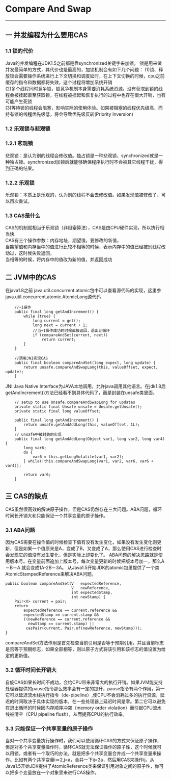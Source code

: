 # Compare And Swap
---
## 一 并发编程为什么要用CAS
 
### 1.1 锁的代价 
Java的并发编程在JDK1.5之前都是靠synchronized关键字来加锁。 锁是用来做并发最简单的方式，其代价也是最高的，加锁机制会有如下几个问题：
(1)锁、释放锁会需要操作系统进行上下文切换和调度延时，在上下文切换的时候，cpu之前缓存的指令和数据都将失效，这个过程将增加系统开销<br>
(2)多个线程同时竞争锁，锁竞争机制本身需要消耗系统资源。没有获取到锁的线程会被挂起直至获取锁，在线程被挂起和恢复执行的过程中也存在很大开销，也有可能产生死锁<br>
(3)等待锁的线程会阻塞，影响实际的使用体验。如果被阻塞的线程优先级高，而持有锁的线程优先级低，将会导致优先级反转(Priority Inversion)<br>
### 1.2 乐观锁与悲观锁
### 1.2.1 悲观锁
悲观锁：是认为别的线程会修改值。独占锁是一种悲观锁，synchronized就是一种独占锁。synchronized加锁后就能够确保程序执行时不会被其它线程干扰，得到正确的结果。
### 1.2.2 乐观锁
乐观锁：本质上是乐观的，认为别的线程不会去修改值。如果发现值被修改了，可以再次重试。
### 1.3 CAS是什么 
CAS的机制就相当于乐观锁（非阻塞算法），CAS是由CPU硬件实现，所以执行相当快.<br>
CAS有三个操作参数：内存地址，期望值，要修改的新值，<br>
当期望值和内存当中的值进行比较不相等的时候，表示内存中的值已经被别线程改动过，这时候失败返回，<br>
当相等的时候，将内存中的值改为新的值，并返回成功

## 二 JVM中的CAS
在java1.8之前 java.util.concurrent.atomic包中可以查看源代码的实现，这里参java.util.concurrent.atomic.AtomicLong源代码  
        
        //+1操作
        public final long getAndIncrement() {
            while (true) {
                long current = get();
                long next = current + 1;
                //当+1操作成功的时候直接返回，退出此循环
                if (compareAndSet(current, next))
                    return current;
            }
        }
    
        //调用JNI实现CAS
        public final boolean compareAndSet(long expect, long update) {
            return unsafe.compareAndSwapLong(this, valueOffset, expect, update);
        }
        
JNI:Java Native Interface为JAVA本地调用，允许java调用其他语言。在jdk1.8后getAndIncrement()方法已经看不到具体代码了，而是封装在unsafe类里面。

        // setup to use Unsafe.compareAndSwapLong for updates
        private static final Unsafe unsafe = Unsafe.getUnsafe();
        private static final long valueOffset;
        
        public final long getAndIncrement() {
            return unsafe.getAndAddLong(this, valueOffset, 1L);
        }
        // unsafe中被封装的实现
        public final long getAndAddLong(Object var1, long var2, long var4) {
            long var6;
            do {
                var6 = this.getLongVolatile(var1, var2);
            } while(!this.compareAndSwapLong(var1, var2, var6, var6 + var4));
    
            return var6;
        }
        
## 三 CAS的缺点
CAS虽然很高效的解决原子操作，但是CAS仍然存在三大问题。ABA问题，循环时间长开销大和只能保证一个共享变量的原子操作。
### 3.1 ABA问题
因为CAS需要在操作值的时候检查下值有没有发生变化，如果没有发生变化则更新，但是如果一个值原来是A，变成了B，又变成了A，那么使用CAS进行检查时会发现它的值没有发生变化，但是实际上却变化了。
ABA问题的解决思路就是使用版本号。在变量前面追加上版本号，每次变量更新的时候把版本号加一，那么A－B－A 就会变成1A-2B－3A。
从Java1.5开始JDK的atomic包里提供了一个类AtomicStampedReference来解决ABA问题。
    
    public boolean compareAndSet(V   expectedReference,
                                 V   newReference,
                                 int expectedStamp,
                                 int newStamp) {
        Pair<V> current = pair;
        return
            expectedReference == current.reference &&
            expectedStamp == current.stamp &&
            ((newReference == current.reference &&
              newStamp == current.stamp) ||
             casPair(current, Pair.of(newReference, newStamp)));
    }


compareAndSet方法作用是首先检查当前引用是否等于预期引用，并且当前标志是否等于预期标志，如果全部相等，则以原子方式将该引用和该标志的值设置为给定的更新值。

### 3.2 循环时间长开销大
自旋CAS如果长时间不成功，会给CPU带来非常大的执行开销。如果JVM能支持处理器提供的pause指令那么效率会有一定的提升，pause指令有两个作用，第一它可以延迟流水线执行指令（de-pipeline）,使CPU不会消耗过多的执行资源，延迟的时间取决于具体实现的版本，在一些处理器上延迟时间是零。第二它可以避免在退出循环的时候因内存顺序冲突（memory order violation）而引起CPU流水线被清空（CPU pipeline flush），从而提高CPU的执行效率。
### 3.3 只能保证一个共享变量的原子操作
当对一个共享变量执行操作时，我们可以使用循环CAS的方式来保证原子操作，但是对多个共享变量操作时，循环CAS就无法保证操作的原子性，这个时候就可以用锁，或者有一个取巧的办法，就是把多个共享变量合并成一个共享变量来操作。比如有两个共享变量i＝2,j=a，合并一下ij=2a，然后用CAS来操作ij。从Java1.5开始JDK提供了AtomicReference类来保证引用对象之间的原子性，你可以把多个变量放在一个对象里来进行CAS操作。
